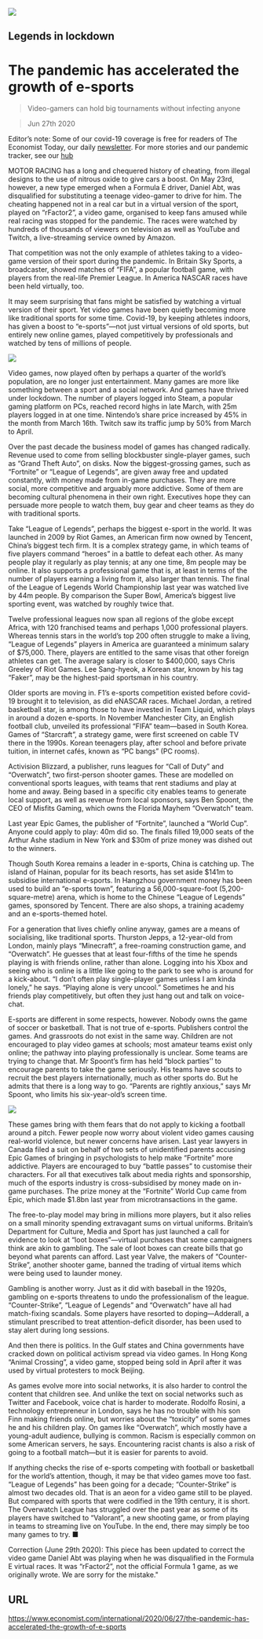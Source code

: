 ![](./images/20200627_IRD001_0.jpg)

## Legends in lockdown

# The pandemic has accelerated the growth of e-sports

> Video-gamers can hold big tournaments without infecting anyone

> Jun 27th 2020

Editor’s note: Some of our covid-19 coverage is free for readers of The Economist Today, our daily [newsletter](https://www.economist.com/https://my.economist.com/user#newsletter). For more stories and our pandemic tracker, see our [hub](https://www.economist.com//news/2020/03/11/the-economists-coverage-of-the-coronavirus)

MOTOR RACING has a long and chequered history of cheating, from illegal designs to the use of nitrous oxide to give cars a boost. On May 23rd, however, a new type emerged when a Formula E driver, Daniel Abt, was disqualified for substituting a teenage video-gamer to drive for him. The cheating happened not in a real car but in a virtual version of the sport, played on “rFactor2”, a video game, organised to keep fans amused while real racing was stopped for the pandemic. The races were watched by hundreds of thousands of viewers on television as well as YouTube and Twitch, a live-streaming service owned by Amazon.

That competition was not the only example of athletes taking to a video-game version of their sport during the pandemic. In Britain Sky Sports, a broadcaster, showed matches of “FIFA”, a popular football game, with players from the real-life Premier League. In America NASCAR races have been held virtually, too.

It may seem surprising that fans might be satisfied by watching a virtual version of their sport. Yet video games have been quietly becoming more like traditional sports for some time. Covid-19, by keeping athletes indoors, has given a boost to “e-sports”—not just virtual versions of old sports, but entirely new online games, played competitively by professionals and watched by tens of millions of people.



![](./images/20200627_IRC179.png)

Video games, now played often by perhaps a quarter of the world’s population, are no longer just entertainment. Many games are more like something between a sport and a social network. And games have thrived under lockdown. The number of players logged into Steam, a popular gaming platform on PCs, reached record highs in late March, with 25m players logged in at one time. Nintendo’s share price increased by 45% in the month from March 16th. Twitch saw its traffic jump by 50% from March to April.

Over the past decade the business model of games has changed radically. Revenue used to come from selling blockbuster single-player games, such as “Grand Theft Auto”, on disks. Now the biggest-grossing games, such as “Fortnite” or “League of Legends”, are given away free and updated constantly, with money made from in-game purchases. They are more social, more competitive and arguably more addictive. Some of them are becoming cultural phenomena in their own right. Executives hope they can persuade more people to watch them, buy gear and cheer teams as they do with traditional sports.

Take “League of Legends”, perhaps the biggest e-sport in the world. It was launched in 2009 by Riot Games, an American firm now owned by Tencent, China’s biggest tech firm. It is a complex strategy game, in which teams of five players command “heroes” in a battle to defeat each other. As many people play it regularly as play tennis; at any one time, 8m people may be online. It also supports a professional game that is, at least in terms of the number of players earning a living from it, also larger than tennis. The final of the League of Legends World Championship last year was watched live by 44m people. By comparison the Super Bowl, America’s biggest live sporting event, was watched by roughly twice that.

Twelve professional leagues now span all regions of the globe except Africa, with 120 franchised teams and perhaps 1,000 professional players. Whereas tennis stars in the world’s top 200 often struggle to make a living, “League of Legends” players in America are guaranteed a minimum salary of $75,000. There, players are entitled to the same visas that other foreign athletes can get. The average salary is closer to $400,000, says Chris Greeley of Riot Games. Lee Sang-hyeok, a Korean star, known by his tag “Faker”, may be the highest-paid sportsman in his country.

Older sports are moving in. F1’s e-sports competition existed before covid-19 brought it to television, as did eNASCAR races. Michael Jordan, a retired basketball star, is among those to have invested in Team Liquid, which plays in around a dozen e-sports. In November Manchester City, an English football club, unveiled its professional “FIFA” team—based in South Korea. Games of “Starcraft”, a strategy game, were first screened on cable TV there in the 1990s. Korean teenagers play, after school and before private tuition, in internet cafés, known as “PC bangs” (PC rooms).

Activision Blizzard, a publisher, runs leagues for “Call of Duty” and “Overwatch”, two first-person shooter games. These are modelled on conventional sports leagues, with teams that rent stadiums and play at home and away. Being based in a specific city enables teams to generate local support, as well as revenue from local sponsors, says Ben Spoont, the CEO of Misfits Gaming, which owns the Florida Mayhem “Overwatch” team.

Last year Epic Games, the publisher of “Fortnite”, launched a “World Cup”. Anyone could apply to play: 40m did so. The finals filled 19,000 seats of the Arthur Ashe stadium in New York and $30m of prize money was dished out to the winners.

Though South Korea remains a leader in e-sports, China is catching up. The island of Hainan, popular for its beach resorts, has set aside $141m to subsidise international e-sports. In Hangzhou government money has been used to build an “e-sports town”, featuring a 56,000-square-foot (5,200-square-metre) arena, which is home to the Chinese “League of Legends” games, sponsored by Tencent. There are also shops, a training academy and an e-sports-themed hotel.



For a generation that lives chiefly online anyway, games are a means of socialising, like traditional sports. Thurston Jepps, a 12-year-old from London, mainly plays “Minecraft”, a free-roaming construction game, and “Overwatch”. He guesses that at least four-fifths of the time he spends playing is with friends online, rather than alone. Logging into his Xbox and seeing who is online is a little like going to the park to see who is around for a kick-about. “I don’t often play single-player games unless I am kinda lonely,” he says. “Playing alone is very uncool.” Sometimes he and his friends play competitively, but often they just hang out and talk on voice-chat.

E-sports are different in some respects, however. Nobody owns the game of soccer or basketball. That is not true of e-sports. Publishers control the games. And grassroots do not exist in the same way. Children are not encouraged to play video games at schools; most amateur teams exist only online; the pathway into playing professionally is unclear. Some teams are trying to change that. Mr Spoont’s firm has held “block parties’’ to encourage parents to take the game seriously. His teams have scouts to recruit the best players internationally, much as other sports do. But he admits that there is a long way to go. “Parents are rightly anxious,” says Mr Spoont, who limits his six-year-old’s screen time.



![](./images/20200627_IRD002_0.jpg)

These games bring with them fears that do not apply to kicking a football around a pitch. Fewer people now worry about violent video games causing real-world violence, but newer concerns have arisen. Last year lawyers in Canada filed a suit on behalf of two sets of unidentified parents accusing Epic Games of bringing in psychologists to help make “Fortnite” more addictive. Players are encouraged to buy “battle passes” to customise their characters. For all that executives talk about media rights and sponsorship, much of the esports industry is cross-subsidised by money made on in-game purchases. The prize money at the “Fortnite” World Cup came from Epic, which made $1.8bn last year from microtransactions in the game.

The free-to-play model may bring in millions more players, but it also relies on a small minority spending extravagant sums on virtual uniforms. Britain’s Department for Culture, Media and Sport has just launched a call for evidence to look at “loot boxes”—virtual purchases that some campaigners think are akin to gambling. The sale of loot boxes can create bills that go beyond what parents can afford. Last year Valve, the makers of “Counter-Strike”, another shooter game, banned the trading of virtual items which were being used to launder money.

Gambling is another worry. Just as it did with baseball in the 1920s, gambling on e-sports threatens to undo the professionalism of the league. “Counter-Strike”, “League of Legends” and “Overwatch” have all had match-fixing scandals. Some players have resorted to doping—Adderall, a stimulant prescribed to treat attention-deficit disorder, has been used to stay alert during long sessions.

And then there is politics. In the Gulf states and China governments have cracked down on political activism spread via video games. In Hong Kong “Animal Crossing”, a video game, stopped being sold in April after it was used by virtual protesters to mock Beijing.

As games evolve more into social networks, it is also harder to control the content that children see. And unlike the text on social networks such as Twitter and Facebook, voice chat is harder to moderate. Rodolfo Rosini, a technology entrepreneur in London, says he has no trouble with his son Finn making friends online, but worries about the “toxicity” of some games he and his children play. On games like “Overwatch”, which mostly have a young-adult audience, bullying is common. Racism is especially common on some American servers, he says. Encountering racist chants is also a risk of going to a football match—but it is easier for parents to avoid.

If anything checks the rise of e-sports competing with football or basketball for the world’s attention, though, it may be that video games move too fast. “League of Legends” has been going for a decade; “Counter-Strike” is almost two decades old. That is an aeon for a video game still to be played. But compared with sports that were codified in the 19th century, it is short. The Overwatch League has struggled over the past year as some of its players have switched to “Valorant”, a new shooting game, or from playing in teams to streaming live on YouTube. In the end, there may simply be too many games to try. ■

Correction (June 29th 2020): This piece has been updated to correct the video game Daniel Abt was playing when he was disqualified in the Formula E virtual races. It was “rFactor2”, not the official Formula 1 game, as we originally wrote. We are sorry for the mistake."

## URL

https://www.economist.com/international/2020/06/27/the-pandemic-has-accelerated-the-growth-of-e-sports
